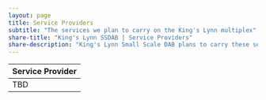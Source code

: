 ```yaml
---
layout: page
title: Service Providers
subtitle: "The services we plan to carry on the King's Lynn multiplex"
share-title: "King's Lynn SSDAB | Service Providers"
share-description: "King's Lynn Small Scale DAB plans to carry these service providers"
---
```

| Service Provider |
| :------ |
| TBD |
